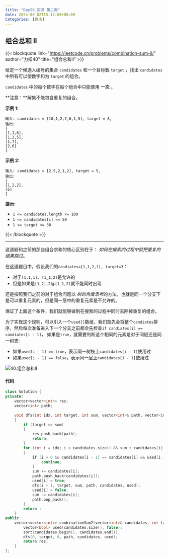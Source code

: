 ```yaml
---
title: "Day20_回溯 第二周"
date: 2024-08-02T15:12:04+08:00
Categories: [算法]
---
```


## 组合总和 II

{{< blockquote link="https://leetcode.cn/problems/combination-sum-ii/" author="力扣40" title="组合总和II" >}}

给定一个候选人编号的集合 `candidates` 和一个目标数 `target` ，找出 `candidates` 中所有可以使数字和为 `target` 的组合。

`candidates` 中的每个数字在每个组合中只能使用 **一次** 。

**注意：**解集不能包含重复的组合。 

 

**示例 1:**

```
输入: candidates = [10,1,2,7,6,1,5], target = 8,
输出:
[
[1,1,6],
[1,2,5],
[1,7],
[2,6]
]
```

**示例 2:**

```
输入: candidates = [2,5,2,1,2], target = 5,
输出:
[
[1,2,2],
[5]
]
```

 

**提示:**

- `1 <= candidates.length <= 100`
- `1 <= candidates[i] <= 50`
- `1 <= target <= 30`

{{< /blockquote >}}

---

这道题和之前的那些组合求和的核心区别在于： *如何在搜索的过程中就把重复的结果跳过*。

在这道题目中，假设我们的`candiates=[1,1,2,1], target=3`：

+ 对于`[1,1,1]`、`[1_1,2]`是允许的
+ 但是如果是`[1_2],2`与`[1_1,2]`就不能同时出现

还是按照我们之前的对于组合问题以 *树的角度思考*的方法，也就是同一个分支下是可以重复元素的，但是同一层中的重复元素是不允许的。

保证了上面这个条件，我们就能够做到在搜索的过程中同时去除掉重复的组合。

为了实现这个规则，可以引入一个`used[]`数组，我们首先会将整个`candiates`排序，然后每次准备进入下一个分支之前都会先检查`if candiates[i] == candiates[i - 1]`， 如果是`true`，就需要判断这个相同的元素是对于同层还是同一树支:

+ 如果`used[i - 1] == true`，表示同一树枝上`candidates[i - 1]`使用过
+ 如果`used[i - 1] == false`，表示同一层上`candidates[i - 1]`使用过

![40.组合总和II](https://code-thinking-1253855093.file.myqcloud.com/pics/20230310000918.png)

#### 代码

```c++
class Solution {
private:
    vector<vector<int>> res;
    vector<int> path;
   
    void dfs(int idx, int target, int sum, vector<int>& path, vector<int>& candidates, vector<bool>& used)
    {
        if (target == sum)
        {
            res.push_back(path);
            return;
        }
        for (int i = idx; i < candidates.size() && sum + candidates[i] <= target; i++)
        {
            if (i > 0 && candidates[i - 1] == candidates[i] && used[i - 1] == false) {
                continue;
            }
            sum += candidates[i];
            path.push_back(candidates[i]);
            used[i] = true;
            dfs(i + 1, target, sum, path, candidates, used);
            used[i] = false;
            sum -= candidates[i];
            path.pop_back();
        }
        return ;
    }
public:
    vector<vector<int>> combinationSum2(vector<int>& candidates, int target) {
        vector<bool> used(candidates.size(), false);
        sort(candidates.begin(), candidates.end());
        dfs(0, target, 0, path, candidates, used);
        return res;
    }
};
```

